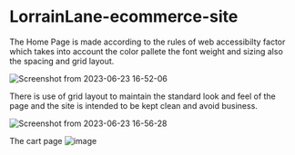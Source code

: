 # LorrainLane-ecommerce-site

The Home Page is made according to the rules of web accessibilty factor which takes into account the color pallete the font weight and sizing also the spacing and grid layout.

![Screenshot from 2023-06-23 16-52-06](https://github.com/Bhawna-Sharma-9903/LorrainLane-ecommerce-site/assets/79350994/6fdb668f-fd72-443c-a4e4-830105348747)






There is use of grid layout to maintain the standard look and feel of the page and the site is intended to be kept clean and avoid business.


![Screenshot from 2023-06-23 16-56-28](https://github.com/Bhawna-Sharma-9903/LorrainLane-ecommerce-site/assets/79350994/d455a5a9-02a8-4ba9-9a7d-bc8ca195d663)



The cart page 
![image](https://github.com/Bhawna-Sharma-9903/LorrainLane-ecommerce-site/assets/79350994/08c7aa11-6f88-4605-bef0-fa31dc699f2c)
